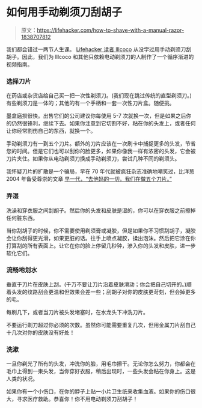 # 如何用手动剃须刀刮胡子

> 原文：<https://lifehacker.com/how-to-shave-with-a-manual-razor-1838707812>

我们都会错过一两节人生课。 [Lifehacker 读者 lllcoco](https://lifehacker.com/1836996976) 从没学过用手动剃须刀刮胡子。因此，我们为 lllcoco 和其他只依赖电动剃须刀的人制作了一个循序渐进的视频指南。

### 选择刀片

在药店或杂货店给自己买一把一次性剃须刀。(我们现在跳过传统的直型剃须刀。)有些剃须刀是一体的；其他的有一个手柄和一套一次性刀片盒。随便挑。

墨盒磨损很快。出售它们的公司建议你每使用 5-7 次就换一次，但是如果之后你的仍然很锋利，继续下去。如果你注意到它切割不好，粘在你的头发上，或者任何让你经常割伤自己的东西，就换一个。

手动剃须刀有一到五个刀片。额外的刀片应该在一次刷卡中捕捉更多的头发，节省您的时间。但是它们也可以刮你的脸更多，如果你像我一样有浓密的头发，它会被刀片夹住。如果你从电动剃须刀换成手动剃须刀，尝试几种不同的剃须头。

我怀疑刀片的扩散是一个骗局，早在 70 年代就被疯狂杂志准确地嘲笑过，比洋葱 2004 年备受尊崇的文章 [早一代，“去他妈的一切，我们在做五个刀片。”](https://www.theonion.com/fuck-everything-were-doing-five-blades-1819584036)

### 弄湿

洗澡和穿衣服之间刮胡子。然后你的头发和皮肤是湿的，你可以在穿衣服之前擦掉任何脏东西。

当你刮胡子的时候，你不需要使用剃须膏或凝胶，但是如果你不习惯刮胡子，凝胶会让你刮得更光滑，如果更脏的话。往手上喷点凝胶，揉出泡沫。然后把它涂在你打算刮的所有表面上。让它在你的脸上停留几秒钟，渗入你的头发和皮肤，进一步软化它们。

### 流畅地划水

垂直于刀片在皮肤上刮。(千万不要让刀片沿着皮肤滑动；你会把自己切开的。)顺着头发的纹路刮会更温和但效果会差一些；刮胡子对你的皮肤更苛刻，但会掉更多的毛。

每刷几下，或者当刀片被头发堵塞时，在水龙头下冲洗刀片。

不要运行剃刀超过你必须的次数。虽然你可能需要重复几次，但用金属刀片刮自己十几次对你的皮肤没有好处！

### 洗漱

一旦你剃光了所有的头发，冲洗你的脸，用毛巾擦干。无论你怎么努力，你都会在毛巾上得到一束头发，当你穿好衣服，稍后出现时，一些头发会粘在你身上。这是人类的状况。

如果你有一个小伤口，在你的脖子上贴一小片卫生纸来收集血液。如果你的伤口很大，寻求医疗救助。恭喜你！你不用电动剃须刀刮胡子！